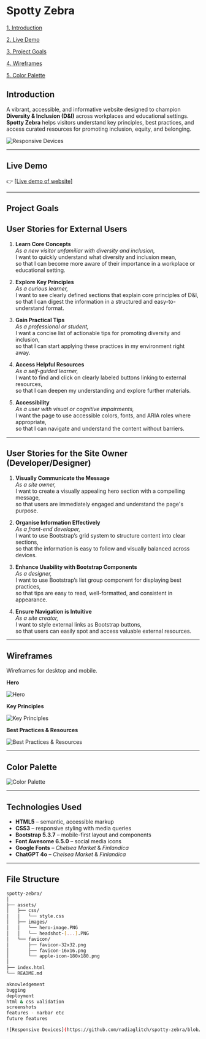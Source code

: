 # Spotty Zebra

[1. Introduction](#introduction)

[2. Live Demo](#live-demo)

[3. Project Goals](#project-goals)

[4. Wireframes](#wireframes)

[5. Color Palette](#color-palette)


## Introduction
A vibrant, accessible, and informative website designed to champion **Diversity & Inclusion (D&I)** across workplaces and educational settings. **Spotty Zebra** helps visitors understand key principles, best practices, and access curated resources for promoting inclusion, equity, and belonging.

![Responsive Devices](https://github.com/nadiaglitch/spotty-zebra/blob/main/assets/images/responsive.png) 

---

## Live Demo

👉 [[Live demo of website]](https://nadiaglitch.github.io/spotty-zebra/)

---

## Project Goals

## User Stories for External Users

1. **Learn Core Concepts**  
   *As a new visitor unfamiliar with diversity and inclusion,*  
   I want to quickly understand what diversity and inclusion mean,  
   so that I can become more aware of their importance in a workplace or educational setting.

2. **Explore Key Principles**  
   *As a curious learner,*  
   I want to see clearly defined sections that explain core principles of D&I,  
   so that I can digest the information in a structured and easy-to-understand format.

3. **Gain Practical Tips**  
   *As a professional or student,*  
   I want a concise list of actionable tips for promoting diversity and inclusion,  
   so that I can start applying these practices in my environment right away.

4. **Access Helpful Resources**  
   *As a self-guided learner,*  
   I want to find and click on clearly labeled buttons linking to external resources,  
   so that I can deepen my understanding and explore further materials.

5. **Accessibility**  
   *As a user with visual or cognitive impairments,*  
   I want the page to use accessible colors, fonts, and ARIA roles where appropriate,  
   so that I can navigate and understand the content without barriers.

---

## User Stories for the Site Owner (Developer/Designer)

1. **Visually Communicate the Message**  
   *As a site owner,*  
   I want to create a visually appealing hero section with a compelling message,  
   so that users are immediately engaged and understand the page's purpose.

2. **Organise Information Effectively**  
   *As a front-end developer,*  
   I want to use Bootstrap’s grid system to structure content into clear sections,  
   so that the information is easy to follow and visually balanced across devices.

3. **Enhance Usability with Bootstrap Components**  
   *As a designer,*  
   I want to use Bootstrap’s list group component for displaying best practices,  
   so that tips are easy to read, well-formatted, and consistent in appearance.

4. **Ensure Navigation is Intuitive**  
   *As a site creator,*  
   I want to style external links as Bootstrap buttons,  
   so that users can easily spot and access valuable external resources.

---

## Wireframes
Wireframes for desktop and mobile.

**Hero**

![Hero](https://github.com/nadiaglitch/spotty-zebra/blob/main/assets/images/wireframes-1.png) 

**Key Principles**

![Key Principles](https://github.com/nadiaglitch/spotty-zebra/blob/main/assets/images/wireframes-2.png) 

**Best Practices & Resources**

![Best Practices & Resources](https://github.com/nadiaglitch/spotty-zebra/blob/main/assets/images/wireframes-3.png) 

---

## Color Palette

![Color Palette](https://github.com/nadiaglitch/spotty-zebra/blob/main/assets/images/color-palette.png)

---

## Technologies Used

- **HTML5** – semantic, accessible markup
- **CSS3** – responsive styling with media queries
- **Bootstrap 5.3.7** – mobile-first layout and components
- **Font Awesome 6.5.0** – social media icons
- **Google Fonts** – *Chelsea Market* & *Finlandica*
- **ChatGPT 4o** – *Chelsea Market* & *Finlandica*
---

## File Structure

```bash
spotty-zebra/
│
├── assets/
│   ├── css/
│   │   └── style.css
│   ├── images/
│   │   └── hero-image.PNG
│   │   └── headshot-[...].PNG
│   └── favicon/
│       ├── favicon-32x32.png
│       ├── favicon-16x16.png
│       └── apple-icon-180x180.png
│
├── index.html
└── README.md

aknowledgement
bugging
deployment
html & css validation
screenshots
features - narbar etc
future features

![Responsive Devices](https://github.com/nadiaglitch/spotty-zebra/blob/main/assets/images/lighthouse-mobile.png) 

